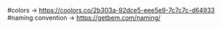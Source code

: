 #colors -> https://coolors.co/2b303a-92dce5-eee5e9-7c7c7c-d64933
#naming convention -> https://getbem.com/naming/
